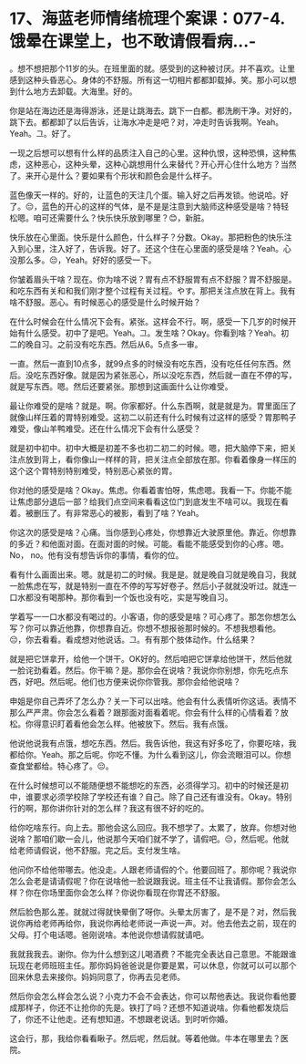 # 17、海蓝老师情绪梳理个案课：077-4.饿晕在课堂上，也不敢请假看病...-

。想不想把那个11岁的头。在班里面的就。感受到的这种被讨厌。并不喜欢。让里感到这种头昏恶心。身体的不舒服。所有这一切相片都都卸载掉。笑。那小可以想到什么地方去卸载。大海里。好的。

你是站在海边还是海得游泳，还是让跳海去。跳下一白都。都洗刷干净。对好的，跳下去。都都卸了以后告诉，让海水冲走是吧？对，冲走时告诉我啊。Yeah。Yeah。그。好了。

一现之后想可以想有什么样的品质注入自己的心里。这种仇恨，这种恐惧，这种焦虑，这种恶心，这种头晕，这种心跳想用什么来替代？开心开心住什么地方？当然了。来开心是什么？要如果有个形状和颜色会是什么样子。

蓝色像天一样的。好的，让蓝色的天注几个蛋。输入好之后再发锁。他说哈。好了。😔，蓝色的开心的这样的气体，是不是是注意到大脑师这种感受是啥？特轻松嗯。咱可还需要什么？快乐快乐放到哪里？😊，新脏。

快乐放在心里面。快乐是什么颜色，什么样子？分数。Okay。那把粉色的快乐注入到心里，注入好了，告诉我。好了。还这个住在心里面的感受是啥？Yeah。心没那么多。😔，Yeah。好好的感受一下。

你皱着眉头干啥？现在。你为啥不说？胃有点不舒服胃有点不舒服？胃不舒服是。和吃东西有关和和我们刚才整个过程有关过程。やす。那把关注点放在背上。我有啥不舒服。恶心。有时候恶心的感受是什么时候开始？

在什么时候会在什么情况下会有。紧张。这样会不行。啊，感受一下几岁的时候开始有什么感受。初中了是吧。Yeah。그。发生啥？Okay。你看到啥？Yeah。初二的晚自习。之前没有吃东西。然后从6。5点多一审。

一直。然后一直到10点多，就99点多的时候没有吃东西，没有吃任任何东西。然后。没吃东西好像。就是因为紧张恶心，所以没吃东西，然后就一直在不停的写，就是写东西。嗯。然后还要紧张。那想到这画面什么让你难受。

最让你难受的是啥？就是。啊。你家都好。什么东西啊，就是就是为。胃里面压了就像山样压着的胃特别难受。这初二以前还有什么时候有过这样的感受？胃那鸭子难受，像山羊鸭难受。还在什么情况下会有什么感受？

就是初中初中。初中大概是初差不多也初二初二的时候。嗯，把大脑停下来，把关注点放到背上，看你像山一样样的背，把关注点全部放在那。你看着像身一样压的这个这个胃特别特别难受，特别恶心紧张的胃。

你对他的感受是啥？Okay。焦虑。你看着害怕呀，焦虑嗯。我看一下。你能不能让焦虑部分退后一部？给我们点空间来看看这位门到底发生不啥可以。我现在看着。被删压了。有非常恶心的被影，看到了啥？Yeah。

你这次的感受是啥？心痛。当你感到心疼处，你想靠近大驶原里他。靠近。你想靠的多近？和他面对面。在面对面的时候。可能。看能不能感受到你的心疼。嗯。No， no。他有没有想告诉你的事情，看你的位。

看有什么画面出来。嗯。就是初二的时候。我是是。就是晚自习就是晚自习，我就一脸焦虑在写，就是特别一直在不停的写写好卷子。然后小子就就没听过。就连一口水都没有喝那种。那你看到一个饭也没有吃，实是写晚自习。

学着写一一口水都没有喝过的。小客语，你的感受是啥？可心疼了。那怎你想怎么写？你可以靠近他靠，你想靠自近。你想不想报爸那时候的。不想我想看他。😔，你去看看。看成想对他说话。그。有有那个肢体动作。什么结果？

就是把它饼拿开，给他一个饼干。OK好的。然后咱把它饼拿给他饼干，然后他就一脸诧劲看着。然后。你干嘛？是。那你会在说啥？我说你你别想，你先吃点东西，好吧。然后呢。他们也方便来说你你管我。那你会给他说啥？

申姐是你自己弄坏了怎么办？关一下可以出啥。他会有什么表情听你这话。表情不那么严严肃。你会怎么看着？跟那面对面看着呢。你会有什么样的心情看着？放松。你得意识盯着看他会怎么样。他被放下。然后。我有点饿。

他说他说我有点饿，想吃东西。然后。我告诉他，我这有好多吃了，你要吃啥，我都给你。Yeah。那之后呢。你吃不懂。为什么看到这儿，你会流眼泪可以。你想查食堂都给。特心疼了。😔。

在什么时候想可以不能随便想不能想吃的东西，必须得学习。初中的时候还是初中，谁要求必须学校除了学校还有谁？自己。除了自己还有谁没有。Okay。特别行的啊，那你讲你针对的怎么样？我这有很不好的吃的。

给你吃啥东行。向上去。那他会这么回应。我不想学了。太累了，放弃。你想对他说啥？那咱们歇一会儿，他说那今天咱们就不学了，请假吧。😔，然后呢。他就给老师请假说，他不舒服。完之后。支付发生啥。

他问你不给他带哪去。他没走。人跟老师请假的个。他要回班了。那你呢？我说你怎么会老是请请假呢？你在说啥他一脸说跟我说。班主任不让我请假。那你会怎么样？你在你场里面你会怎么样？你说你看现在你胃还不舒服。

然后脸色那么差。就就过得就快晕倒了呀你。头晕太厉害了，是不是？对，然后我说你再给老师再给你，我说你再给老师说一声说一声。对。他去他去之前，现在的父母。打个电话嗯。爸刚说啥。本他说你想请假就请吧。

我就我我去。谢你。你为什么想到这儿喝酒费？不能完全表达自己意思。不能跟谁玩现在老师班班主任。那你妈妈爸爸说是你要是累，可以休息，你就可以可以那个回来休息去来接你。妈妈同意了，你再去见老师。

然后你会怎么样会怎么说？小克力不会不会表达，你可以帮他表达。我说你看他要成那样子，你还不让抢你的先是。铁打了吗？还想不知道说啥。你看他都发烧后了，你还不让他走。还有想知道。不想跟老说话。到时听你婚。

这会行，那，我给你看看瞅子。然后呢，然后就。等着他做。牛本在哪里去？医院。